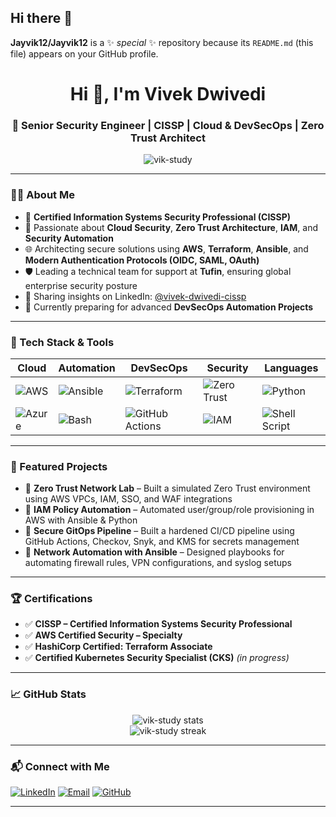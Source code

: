 ## Hi there 👋


**Jayvik12/Jayvik12** is a ✨ _special_ ✨ repository because its `README.md` (this file) appears on your GitHub profile.


<h1 align="center">Hi 👋, I'm Vivek Dwivedi</h1>
<h3 align="center">🚀 Senior Security Engineer | CISSP | Cloud & DevSecOps | Zero Trust Architect</h3>

<p align="center">
  <img src="https://komarev.com/ghpvc/?username=vik-study&label=Profile%20views&color=0e75b6&style=flat" alt="vik-study" />
</p>

---

### 👨‍💼 About Me

- 🔐 **Certified Information Systems Security Professional (CISSP)**
- 🧠 Passionate about **Cloud Security**, **Zero Trust Architecture**, **IAM**, and **Security Automation**
- 🌐 Architecting secure solutions using **AWS**, **Terraform**, **Ansible**, and **Modern Authentication Protocols (OIDC, SAML, OAuth)**
- 🛡️ Leading a technical team for support at **Tufin**, ensuring global enterprise security posture
- 📝 Sharing insights on LinkedIn: [@vivek-dwivedi-cissp](https://www.linkedin.com/in/vivek-dwivedi-cissp/)
- 🎯 Currently preparing for advanced **DevSecOps Automation Projects**

---

### 🧰 Tech Stack & Tools

| Cloud | Automation | DevSecOps | Security | Languages |
|-------|------------|-----------|----------|-----------|
| ![AWS](https://img.shields.io/badge/AWS-%23FF9900.svg?style=flat&logo=amazon-aws&logoColor=white) | ![Ansible](https://img.shields.io/badge/Ansible-%23EE0000.svg?style=flat&logo=ansible&logoColor=white) | ![Terraform](https://img.shields.io/badge/Terraform-%235835CC.svg?style=flat&logo=terraform&logoColor=white) | ![Zero Trust](https://img.shields.io/badge/Zero--Trust-%23007ACC.svg?style=flat) | ![Python](https://img.shields.io/badge/Python-3670A0?style=flat&logo=python&logoColor=ffdd54) |
| ![Azure](https://img.shields.io/badge/Azure-0078D4?style=flat&logo=microsoft-azure&logoColor=white) | ![Bash](https://img.shields.io/badge/Bash-%234EAA25.svg?style=flat&logo=gnu-bash&logoColor=white) | ![GitHub Actions](https://img.shields.io/badge/GitHub--Actions-%232671E5.svg?style=flat&logo=github-actions&logoColor=white) | ![IAM](https://img.shields.io/badge/IAM-%23FF9900.svg?style=flat&logo=amazon-aws&logoColor=white) | ![Shell Script](https://img.shields.io/badge/Shell-%23121011.svg?style=flat&logo=gnu-bash&logoColor=white) |

---

### 🚀 Featured Projects

- 🔸 **Zero Trust Network Lab** – Built a simulated Zero Trust environment using AWS VPCs, IAM, SSO, and WAF integrations
- 🔸 **IAM Policy Automation** – Automated user/group/role provisioning in AWS with Ansible & Python
- 🔸 **Secure GitOps Pipeline** – Built a hardened CI/CD pipeline using GitHub Actions, Checkov, Snyk, and KMS for secrets management
- 🔸 **Network Automation with Ansible** – Designed playbooks for automating firewall rules, VPN configurations, and syslog setups

---

### 🏆 Certifications

- ✅ **CISSP – Certified Information Systems Security Professional**
- ✅ **AWS Certified Security – Specialty**
- ✅ **HashiCorp Certified: Terraform Associate**
- ✅ **Certified Kubernetes Security Specialist (CKS)** _(in progress)_

---

### 📈 GitHub Stats

<p align="center">
  <img src="https://github-readme-stats.vercel.app/api?username=vik-study&show_icons=true&theme=radical" alt="vik-study stats"/>
  <br>
  <img src="https://github-readme-streak-stats.herokuapp.com/?user=vik-study&theme=radical" alt="vik-study streak"/>
</p>

---

### 📬 Connect with Me

[![LinkedIn](https://img.shields.io/badge/LinkedIn-blue?style=for-the-badge&logo=linkedin)](https://www.linkedin.com/in/vivek-dwivedi-cissp/)
[![Email](https://img.shields.io/badge/Gmail-D14836?style=for-the-badge&logo=gmail&logoColor=white)](mailto:vivek.dwivedi0211@gmail.com)
[![GitHub](https://img.shields.io/badge/GitHub-100000?style=for-the-badge&logo=github&logoColor=white)](https://github.com/vik-study)

---

